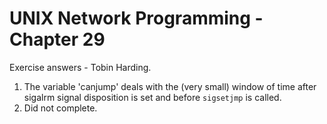 UNIX Network Programming - Chapter 29
======================================
Exercise answers - Tobin Harding.

1. The variable 'canjump' deals with the (very small) window of time after
   sigalrm signal disposition is set and before `sigsetjmp` is called.
2. Did not complete.
